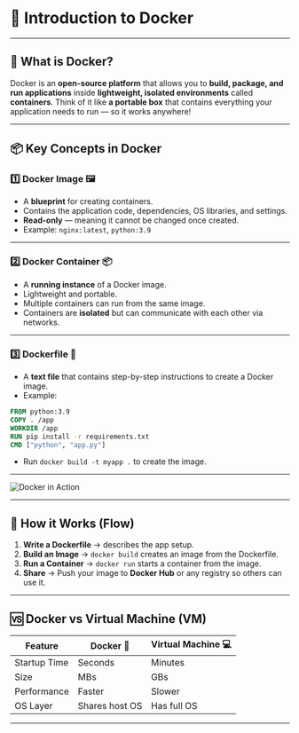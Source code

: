 

# 🚀 **Introduction to Docker**

---

## 🐳 **What is Docker?**

Docker is an **open-source platform** that allows you to **build, package, and run applications** inside **lightweight, isolated environments** called **containers**.
Think of it like **a portable box** that contains everything your application needs to run — so it works anywhere!

---

## 📦 **Key Concepts in Docker**

### 1️⃣ **Docker Image** 🖼

* A **blueprint** for creating containers.
* Contains the application code, dependencies, OS libraries, and settings.
* **Read-only** — meaning it cannot be changed once created.
* Example: `nginx:latest`, `python:3.9`

---

### 2️⃣ **Docker Container** 📦

* A **running instance** of a Docker image.
* Lightweight and portable.
* Multiple containers can run from the same image.
* Containers are **isolated** but can communicate with each other via networks.

---

### 3️⃣ **Dockerfile** 📄

* A **text file** that contains step-by-step instructions to create a Docker image.
* Example:

```dockerfile
FROM python:3.9  
COPY . /app  
WORKDIR /app  
RUN pip install -r requirements.txt  
CMD ["python", "app.py"]
```

* Run `docker build -t myapp .` to create the image.

---
![Docker in Action](https://k21academy.com/wp-content/uploads/2021/06/Peek-2021-06-19-12-14.gif)

---

## 🔄 **How it Works (Flow)**

1. **Write a Dockerfile** → describes the app setup.
2. **Build an Image** → `docker build` creates an image from the Dockerfile.
3. **Run a Container** → `docker run` starts a container from the image.
4. **Share** → Push your image to **Docker Hub** or any registry so others can use it.

---

## 🆚 **Docker vs Virtual Machine (VM)**

| Feature      | Docker 🐳      | Virtual Machine 💻 |
| ------------ | -------------- | ------------------ |
| Startup Time | Seconds        | Minutes            |
| Size         | MBs            | GBs                |
| Performance  | Faster         | Slower             |
| OS Layer     | Shares host OS | Has full OS        |

---
